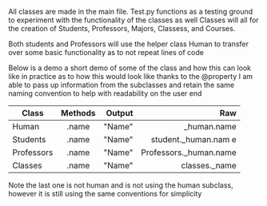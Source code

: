 
All classes are made in the main file.
Test.py functions as a testing ground to experiment with the functionality of 
the classes as well
Classes will all for the creation of Students, Professors, Majors, Classess, and Courses.

Both students and Professors will use the helper class Human to transfer over some basic
functionality as to not repeat lines of code

Below is a demo a short demo of some of the class and how this can look like in practice as to how this would look like
thanks to the @property I am able to pass up information from the 
subclasses and retain the same naming convention to help with readability on the user end


| Class         | Methods       | Output         | Raw                    |
| ------------- |:-------------:| --------------:|-----------------------:|
| Human         |.name          |"Name"          |_human.name             |
| Students      |.name          | "Name"         |student._human.nam    e |
| Professors    |.name          | "Name"         |Professors._human.name |
| Classes       |.name          | "Name"         |classes._name          |

Note the last one is not human and is not using the human subclass, however it is still using the same conventions for simplicity


